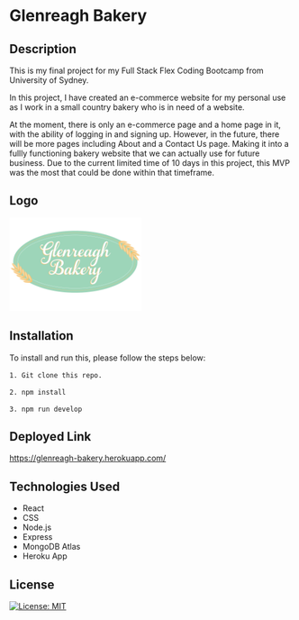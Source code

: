 # Glenreagh Bakery

## Description
This is my final project for my Full Stack Flex Coding Bootcamp from University of Sydney.

In this project, I have created an e-commerce website for my personal use as I work in a small country bakery who is in need of a website. 

At the moment, there is only an e-commerce page and a home page in it, with the ability of logging in and signing up. However, in the future, there will be more pages including About and a Contact Us page. Making it into a fullly functioning bakery website that we can actually use for future business. Due to the current limited time of 10 days in this project, this MVP was the most that could be done within that timeframe.

## Logo
<img src="./client/public/images/bakery-logo.png" width=234 height=165 alt="bakery-logo">

## Installation
To install and run this, please follow the steps below:
 ```
 1. Git clone this repo. 
 ```
 ```
 2. npm install 
 ```
 ```
 3. npm run develop 
 ```


## Deployed Link

https://glenreagh-bakery.herokuapp.com/

## Technologies Used
* React
* CSS
* Node.js
* Express
* MongoDB Atlas
* Heroku App

## License

[![License: MIT](https://img.shields.io/badge/License-MIT-yellow.svg)](https://opensource.org/licenses/MIT)

